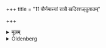 +++
title = "11 पौर्णमास्यां रात्रौ खदिरशङ्कुशतम्"

+++

<details><summary>मूलम्</summary>

पौर्णमास्यां रात्रौ खदिरशङ्कुशतं जुहुयादायुष्कामः ११
</details>

<details><summary>Oldenberg</summary>

11. One who is desirous of long life, should sacrifice (with that verse), in the night of the full moon, one hundred pegs of Khadira wood;
</details>
